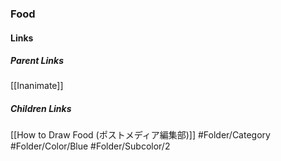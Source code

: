 ### Food
#### Links
##### Parent Links
[[Inanimate]]
##### Children Links
[[How to Draw Food (ポストメディア編集部)]]
#Folder/Category
#Folder/Color/Blue
#Folder/Subcolor/2
